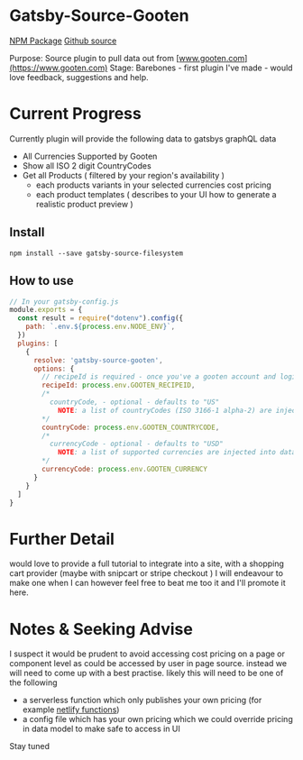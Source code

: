 # Gatsby-Source-Gooten
[NPM Package](https://www.npmjs.com/package/gatsby-source-gooten)
[Github source](https://github.com/mrhut10/gatsby-source-gooten)

Purpose: Source plugin to pull data out from [www.gooten.com](https://www.gooten.com)
Stage: Barebones - first plugin I've made - would love feedback, suggestions and help.

# Current Progress
Currently plugin will provide the following data to gatsbys graphQL data
- All Currencies Supported by Gooten
- Show all ISO 2 digit CountryCodes
- Get all Products ( filtered by your region's availability )
  - each products variants in your selected currencies cost pricing
  - each product templates ( describes to your UI how to generate a realistic product preview )

## Install
`npm install --save gatsby-source-filesystem`

## How to use


```javascript
// In your gatsby-config.js
module.exports = {
  const result = require("dotenv").config({
    path: `.env.${process.env.NODE_ENV}`,
  })
  plugins: [
    {
      resolve: 'gatsby-source-gooten',
      options: {
        // recipeId is required - once you've a gooten account and logined in you can get from https://www.gooten.com/admin#/settings/api  
        recipeId: process.env.GOOTEN_RECIPEID,
        /*
          countryCode, - optional - defaults to "US"
            NOTE: a list of countryCodes (ISO 3166-1 alpha-2) are injected into data model for you to pick one.
        */
        countryCode: process.env.GOOTEN_COUNTRYCODE,
        /*
          currencyCode - optional - defaults to "USD"
            NOTE: a list of supported currencies are injected into data model for you to pick one.
        */
        currencyCode: process.env.GOOTEN_CURRENCY
      }
    }
  ]
}
```


# Further Detail
would love to provide a full tutorial to integrate into a site, with a shopping cart provider (maybe with snipcart or stripe checkout )
I will endeavour to make one when I can however feel free to beat me too it and I'll promote it here.


# Notes & Seeking Advise
I suspect it would be prudent to avoid accessing cost pricing on a page or component level as could be accessed by user in page source.
instead we will need to come up with a best practise.
likely this will need to be one of the following
* a serverless function which only publishes your own pricing (for example [netlify functions](https://functions.netlify.com/))
* a config file which has your own pricing which we could override pricing in data model to make safe to access in UI


Stay tuned

